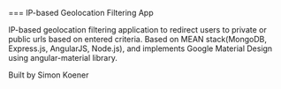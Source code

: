 === IP-based Geolocation Filtering App

IP-based geolocation filtering application to redirect users to private or public urls based on entered criteria.
Based on MEAN stack(MongoDB, Express.js, AngularJS, Node.js), and implements Google Material Design using angular-material library.

Built by Simon Koener